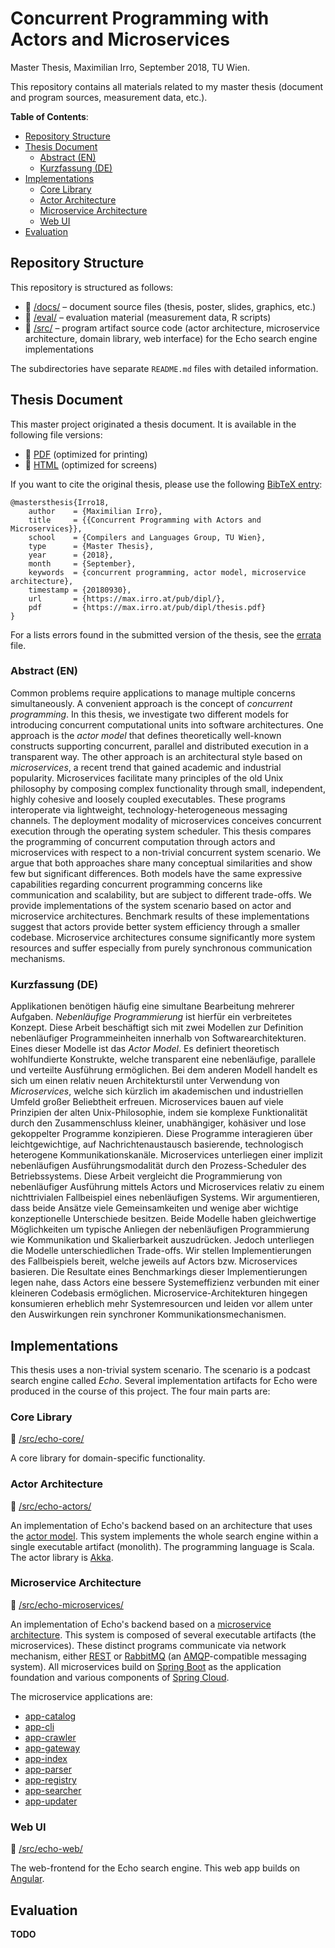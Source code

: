 # Concurrent Programming with Actors and Microservices


Master Thesis, Maximilian Irro, September 2018, TU Wien.

This repository contains all materials related to my master thesis (document and program sources, measurement data, etc.).


__Table of Contents__:

* [Repository Structure](#repository-structure)
* [Thesis Document](#thesis-document)
    * [Abstract (EN)](#abstract-en)
    * [Kurzfassung (DE)](#kurzfassung-de)
* [Implementations](#implementations)
    * [Core Library](#core-library)
    * [Actor Architecture](#actor-architecture)
    * [Microservice Architecture](#microservice-architecture)
    * [Web UI](#web-ui)
* [Evaluation](#evaluation)


## Repository Structure


This repository is structured as follows:

* :open_file_folder: [/docs/](docs/) &ndash; document source files (thesis, poster, slides, graphics, etc.)
* :open_file_folder: [/eval/](eval/) &ndash; evaluation material (measurement data, R scripts)
* :open_file_folder: [/src/](src/) &ndash; program artifact source code (actor architecture, microservice architecture, domain library, web interface) for the Echo search engine implementations

The subdirectories have separate `README.md` files with detailed information.


## Thesis Document


This master project originated a thesis document. It is available in the following file versions:

* :scroll: [PDF](https://max.irro.at/pub/dipl/thesis.pdf) (optimized for printing)
* :page_facing_up: [HTML](https://max.irro.at/pub/dipl/thesis.html) (optimized for screens)

If you want to cite the original thesis, please use the following [BibTeX entry](https://max.irro.at/pub/dipl/thesis.bib):

    @mastersthesis{Irro18,
        author    = {Maximilian Irro},
        title     = {{Concurrent Programming with Actors and Microservices}},
        school    = {Compilers and Languages Group, TU Wien},
        type      = {Master Thesis},
        year      = {2018},
        month     = {September},
        keywords  = {concurrent programming, actor model, microservice architecture},
        timestamp = {20180930},
        url       = {https://max.irro.at/pub/dipl/},
        pdf       = {https://max.irro.at/pub/dipl/thesis.pdf}
    }

For a lists errors found in the submitted version of the thesis, see the [errata](/docs/errata.md) file. 


### Abstract (EN)


Common problems require applications to manage multiple concerns simultaneously. A convenient approach is the concept of *concurrent programming*. In this thesis, we investigate two different models for introducing concurrent computational units into software architectures. One approach is the *actor model* that defines theoretically well-known constructs supporting concurrent, parallel and distributed execution in a transparent way. The other approach is an architectural style based on *microservices*, a recent trend that gained academic and industrial popularity. Microservices facilitate many principles of the old Unix philosophy by composing complex functionality through small, independent, highly cohesive and loosely coupled executables. These programs interoperate via lightweight, technology-heterogeneous messaging channels. The deployment modality of microservices conceives concurrent execution through the operating system scheduler. This thesis compares the programming of concurrent computation through actors and microservices with respect to a non-trivial concurrent system scenario. We argue that both approaches share many conceptual similarities and show few but significant differences. Both models have the same expressive capabilities regarding concurrent programming concerns like communication and scalability, but are subject to different trade-offs. We provide implementations of the system scenario based on actor and microservice architectures. Benchmark results of these implementations suggest that actors provide better system efficiency through a smaller codebase. Microservice architectures consume significantly more system resources and suffer especially from purely synchronous communication mechanisms.


### Kurzfassung (DE)


Applikationen benötigen häufig eine simultane Bearbeitung mehrerer Aufgaben. *Nebenläufige Programmierung* ist hierfür ein verbreitetes Konzept. Diese Arbeit beschäftigt sich mit zwei Modellen zur Definition nebenläufiger Programmeinheiten innerhalb von Softwarearchitekturen. Eines dieser Modelle ist das *Actor Model*. Es definiert theoretisch wohlfundierte Konstrukte, welche transparent eine nebenläufige, parallele und verteilte Ausführung ermöglichen. Bei dem anderen Modell handelt es sich um einen relativ neuen Architekturstil unter Verwendung von *Microservices*, welche sich kürzlich im akademischen und industriellen Umfeld großer Beliebtheit erfreuen. Microservices bauen auf viele Prinzipien der alten Unix-Philosophie, indem sie komplexe Funktionalität durch den Zusammenschluss kleiner, unabhängiger, kohäsiver und lose gekoppelter Programme konzipieren. Diese Programme interagieren über leichtgewichtige, auf Nachrichtenaustausch basierende, technologisch heterogene Kommunikationskanäle. Microservices unterliegen einer implizit nebenläufigen Ausführungsmodalität durch den Prozess-Scheduler des Betriebssystems. Diese Arbeit vergleicht die Programmierung von nebenläufiger Ausführung mittels Actors und Microservices relativ zu einem nichttrivialen Fallbeispiel eines nebenläufigen Systems. Wir argumentieren, dass beide Ansätze viele Gemeinsamkeiten und wenige aber wichtige konzeptionelle Unterschiede besitzen. Beide Modelle haben gleichwertige Möglichkeiten um typische Anliegen der nebenläufigen Programmierung wie Kommunikation und Skalierbarkeit auszudrücken. Jedoch unterliegen die Modelle unterschiedlichen Trade-offs. Wir stellen Implementierungen des Fallbeispiels bereit, welche jeweils auf Actors bzw. Microservices basieren. Die Resultate eines Benchmarkings dieser Implementierungen legen nahe, dass Actors eine bessere Systemeffizienz verbunden mit einer kleineren Codebasis ermöglichen. Microservice-Architekturen hingegen konsumieren erheblich mehr Systemresourcen und leiden vor allem unter den Auswirkungen rein synchroner Kommunikationsmechanismen.


## Implementations


This thesis uses a non-trivial system scenario. The scenario is a podcast search engine called *Echo*. Several implementation artifacts for Echo were produced in the course of this project. The four main parts are:

### Core Library


:open_file_folder: [/src/echo-core/](src/echo-core/)

A core library for domain-specific functionality.


### Actor Architecture


:open_file_folder: [/src/echo-actors/](src/echo-actors/) 

An implementation of Echo's backend based on an architecture that uses the [actor model](https://en.wikipedia.org/wiki/Actor_model). This system implements the whole search engine within a single executable artifact (monolith). The programming language is Scala. The actor library is [Akka](https://akka.io).


### Microservice Architecture


:open_file_folder: [/src/echo-microservices/](src/echo-microservices/)

An implementation of Echo's backend based on a [microservice architecture](https://en.wikipedia.org/wiki/Microservices). This system is composed of several executable artifacts (the microservices). These distinct programs communicate via network mechanism, either [REST](https://en.wikipedia.org/wiki/Representational_state_transfer) or [RabbitMQ](https://www.rabbitmq.com) (an [AMQP](https://en.wikipedia.org/wiki/Advanced_Message_Queuing_Protocol)-compatible messaging system). All microservices build on [Spring Boot](https://spring.io/projects/spring-boot) as the application foundation and various components of [Spring Cloud](http://projects.spring.io/spring-cloud/).

The microservice applications are:

* [app-catalog](src/echo-microservices/app-catalog/)
* [app-cli](src/echo-microservices/app-cli/)
* [app-crawler](src/echo-microservices/app-crawler/)
* [app-gateway](src/echo-microservices/app-gateway/)
* [app-index](src/echo-microservices/app-index/)
* [app-parser](src/echo-microservices/app-parser/)
* [app-registry](src/echo-microservices/app-registry/)
* [app-searcher](src/echo-microservices/app-searcher/)
* [app-updater](src/echo-microservices/app-updater/)


### Web UI


:open_file_folder: [/src/echo-web/](src/echo-web/)

The web-frontend for the Echo search engine. This web app builds on [Angular](https://angular.io).


## Evaluation


__TODO__